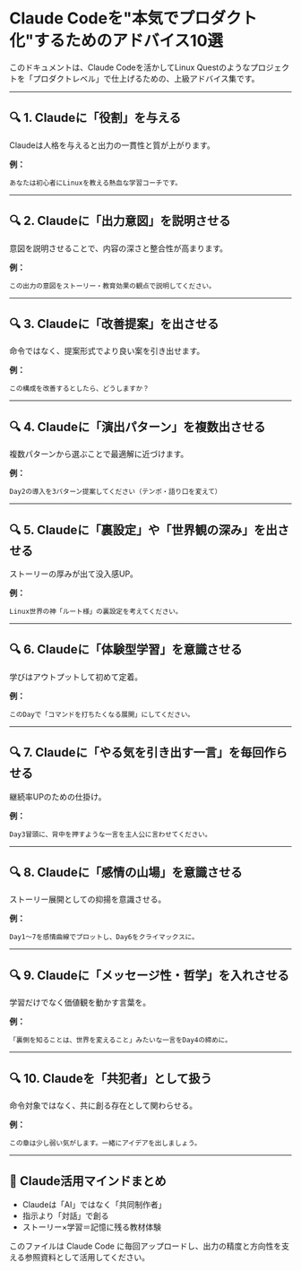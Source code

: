 # Claude Codeを"本気でプロダクト化"するためのアドバイス10選

このドキュメントは、Claude Codeを活かしてLinux Questのようなプロジェクトを「プロダクトレベル」で仕上げるための、上級アドバイス集です。

---

## 🔍 1. Claudeに「役割」を与える

Claudeは人格を与えると出力の一貫性と質が上がります。

**例：**
```
あなたは初心者にLinuxを教える熱血な学習コーチです。
```

---

## 🔍 2. Claudeに「出力意図」を説明させる

意図を説明させることで、内容の深さと整合性が高まります。

**例：**
```
この出力の意図をストーリー・教育効果の観点で説明してください。
```

---

## 🔍 3. Claudeに「改善提案」を出させる

命令ではなく、提案形式でより良い案を引き出せます。

**例：**
```
この構成を改善するとしたら、どうしますか？
```

---

## 🔍 4. Claudeに「演出パターン」を複数出させる

複数パターンから選ぶことで最適解に近づけます。

**例：**
```
Day2の導入を3パターン提案してください（テンポ・語り口を変えて）
```

---

## 🔍 5. Claudeに「裏設定」や「世界観の深み」を出させる

ストーリーの厚みが出て没入感UP。

**例：**
```
Linux世界の神「ルート様」の裏設定を考えてください。
```

---

## 🔍 6. Claudeに「体験型学習」を意識させる

学びはアウトプットして初めて定着。

**例：**
```
このDayで「コマンドを打ちたくなる展開」にしてください。
```

---

## 🔍 7. Claudeに「やる気を引き出す一言」を毎回作らせる

継続率UPのための仕掛け。

**例：**
```
Day3冒頭に、背中を押すような一言を主人公に言わせてください。
```

---

## 🔍 8. Claudeに「感情の山場」を意識させる

ストーリー展開としての抑揚を意識させる。

**例：**
```
Day1〜7を感情曲線でプロットし、Day6をクライマックスに。
```

---

## 🔍 9. Claudeに「メッセージ性・哲学」を入れさせる

学習だけでなく価値観を動かす言葉を。

**例：**
```
「裏側を知ることは、世界を変えること」みたいな一言をDay4の締めに。
```

---

## 🔍 10. Claudeを「共犯者」として扱う

命令対象ではなく、共に創る存在として関わらせる。

**例：**
```
この章は少し弱い気がします。一緒にアイデアを出しましょう。
```

---

## 🎯 Claude活用マインドまとめ

- Claudeは「AI」ではなく「共同制作者」
- 指示より「対話」で創る
- ストーリー×学習＝記憶に残る教材体験

このファイルは Claude Code に毎回アップロードし、出力の精度と方向性を支える参照資料として活用してください。